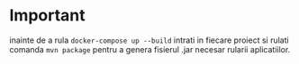 # Important

inainte de a rula `docker-compose up --build` intrati in fiecare proiect si rulati comanda `mvn package` pentru a genera fisierul .jar necesar rularii aplicatiilor.
